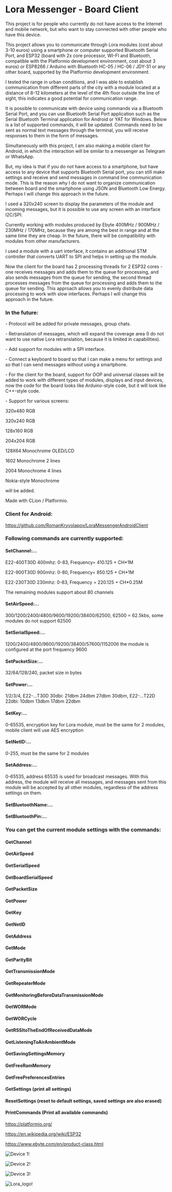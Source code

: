 <h1>Lora Messenger - Board Client</h1>
<p>This project is for people who currently do not have access to the Internet and mobile network, but who want to stay connected with other people who have this device.</p>
<p>This project allows you to communicate through Lora modules (cost about 3-10 euros) using a smartphone or computer supported Bluetooth Serial Port, and ESP32 (board with 2x core processor, WI-FI and Bluetooth, compatible with the Platformio development environment, cost about 3 euros) or ESP8266 / Arduino with Bluetooth HC-05 / HC-06 / JDY-31 or any other board, supported by the Platformio development environment.</p>
<p>I tested the range in urban conditions, and I was able to establish communication from different parts of the city with a module located at a distance of 8-12 kilometers at the level of the 4th floor outside the line of sight, this indicates a good potential for communication range.</p>
<p>It is possible to communicate with device using commands via a Bluetooth Serial Port, and you can use Bluetooth Serial Port application such as the Serial Bluetooth Terminal application for Android or YAT for Windows. Below is a list of supported commands, it will be updated. Commands need to be sent as normal text messages through the terminal, you will receive responses to them in the form of messages.</p>
<p>Simultaneously with this project, I am also making a mobile client for Android, in which the interaction will be similar to a messenger as Telegram or WhatsApp.</p>
<p>But, my idea is that if you do not have access to a smartphone, but have access to any device that supports Bluetooth Serial port, you can still make settings and receive and send messages in command line communication mode. This is the reason why I do not want to organize communication between board and the smartphone using JSON and Bluetooth Low Energy. Perhaps I will change this approach in the future.</p>
<p>I used a 320x240 screen to display the parameters of the module and incoming messages, but it is possible to use any screen with an interface I2C/SPI.</p>
<p>Currently working with modules produced by Ebyte 400MHz / 900MHz / 230MHz / 170MHz, because they are among the best in range and at the same time they are cheap. In the future, there will be compatibility with modules from other manufacturers.</p>
<p>I used a module with a uart interface, it contains an additional STM controller that converts UART to SPI and helps in setting up the module.</p>
<p>Now the client for the board has 2 processing threads for 2 ESP32 cores - one receives messages and adds them to the queue for processing, and also sends messages from the queue for sending, the second thread processes messages from the queue for processing and adds them to the queue for sending. This approach allows you to evenly distribute data processing to work with slow interfaces. Perhaps I will change this approach in the future.</p>
<h3>In the future:</h4>
<p>- Protocol will be added for private messages, group chats.</p>
<p>- Retranslation of messages, which will expand the coverage area (I do not want to use native Lora retranslation, because it is limited in capabilities).</p>
<p>- Add support for modules with a SPI interface.</p>
<p>- Connect a keyboard to board so that I can make a menu for settings and so that I can send messages without using a smartphone.</p>
<p>- For the client for the board, support for OOP and universal classes will be added to work with different types of modules, displays and input devices, now the code for the board looks like Arduino-style code, but it will look like C++-style code.</p>
<p>- Support for various screens:</p>
<p>320x480 RGB</p>
<p>320x240 RGB</p>
<p>128x160 RGB</p>
<p>204x204 RGB</p>
<p>128X64 Monochrome OLED/LCD</p>
<p>1602 Monochrome 2 lines</p>
<p>2004 Monochrome 4 lines</p>
<p>Nokia-style Monochrome</p>
<p>will be added.</p>
<p>Made with CLion / Platformio.</p>
<h3>Client for Android:</h3>

https://github.com/RomanKryvolapov/LoraMessengerAndroidClient

<h3>Following commands are currently supported:</h3>
<h4>SetChannel:...</h4>
<p>E22-400T30D 400mhz: 0-83, Frequency= 410.125 + CH*1M</p>
<p>E22-900T30D 900mhz: 0-80, Frequency= 850.125 + CH*1M</p>
<p>E22-230T30D 230mhz: 0-83, Frequency = 220.125 + CH*0.25M</p>
<p>The remaining modules support about 80 channels</p>
<h4>SetAirSpeed:...</h4>
<p>300/1200/2400/4800/9600/19200/38400/62500, 62500 = 62.5kbs, some modules do not support 62500</p>
<h4>SetSerialSpeed:...</h4>
<p>1200/2400/4800/9600/19200/38400/57600/115200б the module is configured at the port frequency 9600</p>
<h4>SetPacketSize:...</h4>
<p>32/64/128/240, packet size in bytes</p>
<h4>SetPower:...</h4>
<p>1/2/3/4, E22-...T30D 30dbi: 21dbm 24dbm 27dbm 30dbm, E22-...T22D 22dbi: 10dbm 13dbm 17dbm 22dbm</p>
<h4>SetKey:...</h4>
<p>0-65535, encryption key for Lora module, must be the same for 2 modules, mobile client will use AES encryption</p>
<h4>SetNetID:...</h4>
<p>0-255, must be the same for 2 modules</p>
<h4>SetAddress:...</h4>
<p>0-65535, address 65535 is used for broadcast messages. With this address, the module will receive all messages, and messages sent from this module will be accepted by all other modules, regardless of the address settings on them.</p>
<h4>SetBluetoothName:...</h4>
<h4>SetBluetoothPin:...</h4>
<h3>You can get the current module settings with the commands:</h3>
<h4>GetChannel</h4>
<h4>GetAirSpeed</h4>
<h4>GetSerialSpeed</h4>
<h4>GetBoardSerialSpeed</h4>
<h4>GetPacketSize</h4>
<h4>GetPower</h4>
<h4>GetKey</h4>
<h4>GetNetID</h4>
<h4>GetAddress</h4>
<h4>GetMode</h4>
<h4>GetParityBit</h4>
<h4>GetTransmissionMode</h4>
<h4>GetRepeaterMode</h4>
<h4>GetMonitoringBeforeDataTransmissionMode</h4>
<h4>GetWORMode</h4>
<h4>GetWORCycle</h4>
<h4>GetRSSItoTheEndOfReceivedDataMode</h4>
<h4>GetListeningToAirAmbientMode</h4>
<h4>GetSavingSettingsMemory</h4>
<h4>GetFreeRamMemory</h4>
<h4>GetFreePreferencesEntries</h4>
<h4>GetSettings (print all settings)</h4>
<h4>ResetSettings (reset to default settings, saved settings are also erased)</h4>
<h4>PrintCommands (Print all available commands)</h4>

https://platformio.org/

https://en.wikipedia.org/wiki/ESP32

https://www.ebyte.com/en/product-class.html

![Device 1!](https://github.com/RomanKryvolapov/LoraMessenger/blob/main/IMG_20221214_230954.jpg "Device 1")

![Device 2!](https://github.com/RomanKryvolapov/LoraMessenger/blob/main/IMG_20221214_231034.jpg "Device 2")

![Device 3!](https://raw.githubusercontent.com/RomanKryvolapov/LoraMessengerESP32Client/main/ESP32.png "Device 3")

![Lora_logo!](https://raw.githubusercontent.com/RomanKryvolapov/LoraMessengerESP32Client/main/lora_logo.jpg "Lora_logo" )



